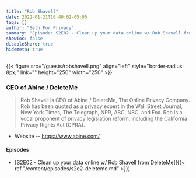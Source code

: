 ```yaml
---
title: "Rob Shavell"
date: 2022-01-21T16:40:02-05:00
tags: []
author: "Seth For Privacy"
summary: "Episode: S2E02 - Clean up your data online w/ Rob Shavell from DeleteMe"
showToc: false
disableShare: true
hidemeta: true
---
```


{{< figure src="/guests/robshavell.png" align="left" style="border-radius: 8px;" link="" height="250" width="250" >}}

### CEO of Abine / DeleteMe

> Rob Shavell is CEO of Abine / DeleteMe, The Online Privacy Company. Rob has been quoted as a privacy expert in the Wall Street Journal, New York Times, The Telegraph, NPR, ABC, NBC, and Fox. Rob is a vocal proponent of privacy legislation reform, including the California Privacy Rights Act (CPRA).

- Website -- https://www.abine.com/

#### Episodes

- [S2E02 - Clean up your data online w/ Rob Shavell from DeleteMe]({{< ref "/content/episodes/s2e2-deleteme.md" >}})

